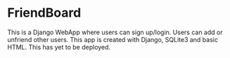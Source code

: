 # FriendBoard
This is a Django WebApp where users can sign up/login. Users can add or unfriend other users. This app is created with Django, SQLite3 and basic HTML. This has yet to be deployed.
